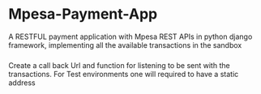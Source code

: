 # Mpesa-Payment-App
A RESTFUL payment application with Mpesa REST APIs in python django framework, implementing all the available transactions in the sandbox
#####
Create a call back Url and function for listening to be sent with the transactions. For Test environments one will required to have a static address
